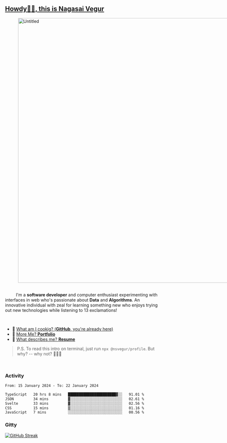 
## [Howdy🖖🏻, this is Nagasai Vegur](https://nsvegur.me/)

<div style="
  display: flex;
  width: 100vw;
  justify-content: center;
  ">
  <img width="875" alt="Untitled" src="https://github.com/NSVEGUR/NSVEGUR/assets/83576465/f41a8098-aaa9-4353-8130-bd4076cb1d4a">
</div>

<br /> 
 
<p>
&emsp; &emsp; I'm a <b>software developer</b> and computer enthusiast experimenting with interfaces in web who's passionate about <b>Data</b> and <b>Algorithms</b>. An innovative individual with zeal for learning something new who enjoys trying out new technologies while listening to 13 exclamations!
</p>

<br /> 

- 🍔 [What am I cookig? (**GitHub**, you're already here)](https://github.com/NSVEGUR)
- 👻 [More Me? **Portfolio**](https://nsvegur.me/)
- 🔭 [What describes me? **Resume**](https://nsvegur.me/resume)

> P.S. To read this intro on terminal, just run `npx @nsvegur/profile`. But why? -- why not? 🤷🏻‍♂️

<br />

### Activity

<!--START_SECTION:waka-->

```txt
From: 15 January 2024 - To: 22 January 2024

TypeScript   20 hrs 8 mins   ██████████████████████▓░░   91.01 %
JSON         34 mins         ▓░░░░░░░░░░░░░░░░░░░░░░░░   02.61 %
Svelte       33 mins         ▓░░░░░░░░░░░░░░░░░░░░░░░░   02.56 %
CSS          15 mins         ▒░░░░░░░░░░░░░░░░░░░░░░░░   01.16 %
JavaScript   7 mins          ░░░░░░░░░░░░░░░░░░░░░░░░░   00.56 %
```

<!--END_SECTION:waka-->

### Gitty

[![GitHub Streak](http://github-profile-summary-cards.vercel.app/api/cards/profile-details?username=NSVEGUR&theme=github_dark)]('https://github.com/NSVEGUR')

